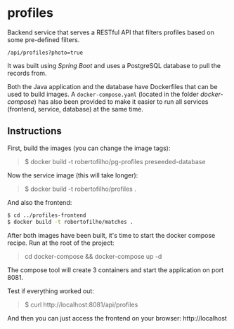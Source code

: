 # profiles

Backend service that serves a RESTful API that filters profiles based on some pre-defined filters.

`/api/profiles?photo=true`

It was built using *Spring Boot* and uses a PostgreSQL database to pull the records from.

Both the Java application and the database have Dockerfiles that can be used to build images.
A `docker-compose.yaml` (located in the folder _docker-compose_) has also been provided to make it easier to run all services (frontend, service, database) at the same time.

## Instructions

First, build the images (you can change the image tags):
> $ docker build -t robertofilho/pg-profiles preseeded-database

Now the service image (this will take longer):
> $ docker build -t robertofilho/profiles .

And also the frontend:
```bash
$ cd ../profiles-frontend
$ docker build -t robertofilho/matches .
```

After both images have been built, it's time to start the docker compose recipe. Run at the root of the project:
> cd docker-compose && docker-compose up -d

The compose tool will create 3 containers and start the application on port 8081.

Test if everything worked out:
> $ curl http://localhost:8081/api/profiles

And then you can just access the frontend on your browser: http://localhost